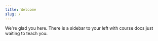 ```yaml
---
title: Welcome
slug: /
---
```


We're glad you here. There is a sidebar to your left with course docs just waiting to teach you. 